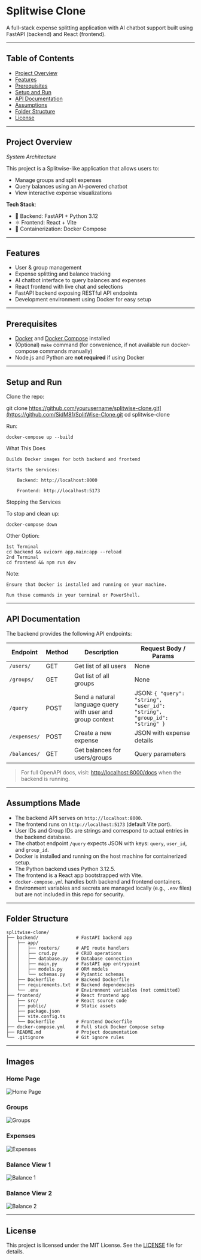 # Splitwise Clone

A full-stack expense splitting application with AI chatbot support built using FastAPI (backend) and React (frontend).

---

## Table of Contents

- [Project Overview](#project-overview)  
- [Features](#features)  
- [Prerequisites](#prerequisites)  
- [Setup and Run](#setup-and-run)  
- [API Documentation](#api-documentation)  
- [Assumptions](#assumptions)  
- [Folder Structure](#folder-structure)  
- [License](#license)  

---

## Project Overview

*System Architecture*

This project is a Splitwise-like application that allows users to:
- Manage groups and split expenses
- Query balances using an AI-powered chatbot
- View interactive expense visualizations

**Tech Stack**:
- 🐍 Backend: FastAPI + Python 3.12
- ⚛️ Frontend: React + Vite
- 🐳 Containerization: Docker Compose

---

## Features

- User & group management  
- Expense splitting and balance tracking  
- AI chatbot interface to query balances and expenses  
- React frontend with live chat and selections  
- FastAPI backend exposing RESTful API endpoints  
- Development environment using Docker for easy setup  

---

## Prerequisites

- [Docker](https://docs.docker.com/get-docker/) and [Docker Compose](https://docs.docker.com/compose/install/) installed  
- (Optional) `make` command (for convenience, if not available run docker-compose commands manually)  
- Node.js and Python are **not required** if using Docker  

---

## Setup and Run

Clone the repo:

git clone https://github.com/yourusername/splitwise-clone.git](https://github.com/SidM81/SplitWise-Clone.git
cd splitwise-clone

Run:

```
docker-compose up --build
```

What This Does

    Builds Docker images for both backend and frontend

    Starts the services:

        Backend: http://localhost:8000

        Frontend: http://localhost:5173

Stopping the Services

To stop and clean up:

```
docker-compose down
```
Other Option:
```
1st Terminal
cd backend && uvicorn app.main:app --reload
2nd Terminal
cd frontend && npm run dev
```

Note:

    Ensure that Docker is installed and running on your machine.

    Run these commands in your terminal or PowerShell.

---

## API Documentation

The backend provides the following API endpoints:

| Endpoint         | Method | Description                                      | Request Body / Params                          |
|------------------|--------|------------------------------------------------|-----------------------------------------------|
| `/users/`        | GET    | Get list of all users                           | None                                          |
| `/groups/`       | GET    | Get list of all groups                          | None                                          |
| `/query`         | POST   | Send a natural language query with user and group context | JSON: `{ "query": "string", "user_id": "string", "group_id": "string" }` |
| `/expenses/`      | POST   |  Create a new expense           | JSON with expense details                      |
| `/balances/`     | GET    |  Get balances for users/groups | Query parameters                              |

> For full OpenAPI docs, visit: [http://localhost:8000/docs](http://localhost:8000/docs) when the backend is running.

---

## Assumptions Made

- The backend API serves on `http://localhost:8000`.
- The frontend runs on `http://localhost:5173` (default Vite port).
- User IDs and Group IDs are strings and correspond to actual entries in the backend database.
- The chatbot endpoint `/query` expects JSON with keys: `query`, `user_id`, and `group_id`.
- Docker is installed and running on the host machine for containerized setup.
- The Python backend uses Python 3.12.5.
- The frontend is a React app bootstrapped with Vite.
- `docker-compose.yml` handles both backend and frontend containers.
- Environment variables and secrets are managed locally (e.g., `.env` files) but are not included in this repo for security.

---

## Folder Structure

    splitwise-clone/
    ├── backend/              # FastAPI backend app
    │   ├── app/
    │   │   ├── routers/      # API route handlers
    │   │   ├── crud.py       # CRUD operations
    │   │   ├── database.py   # Database connection
    │   │   ├── main.py       # FastAPI app entrypoint
    │   │   ├── models.py     # ORM models
    │   │   └── schemas.py    # Pydantic schemas
    │   ├── Dockerfile        # Backend Dockerfile
    │   ├── requirements.txt  # Backend dependencies
    │   └── .env              # Environment variables (not committed)
    ├── frontend/             # React frontend app
    │   ├── src/              # React source code
    │   ├── public/           # Static assets
    │   ├── package.json
    │   ├── vite.config.ts
    │   └── Dockerfile        # Frontend Dockerfile
    ├── docker-compose.yml    # Full stack Docker Compose setup
    ├── README.md             # Project documentation
    └── .gitignore            # Git ignore rules

---

## Images

### Home Page  
![Home Page](./docs/images/HomePage.png)

### Groups  
![Groups](./docs/images/Groups.png)

### Expenses  
![Expenses](./docs/images/Expenses.png)

### Balance View 1  
![Balance 1](./docs/images/Balance_1.png)

### Balance View 2  
![Balance 2](./docs/images/Balance_2.png)

---

## License

This project is licensed under the MIT License. See the [LICENSE](LICENSE) file for details.
